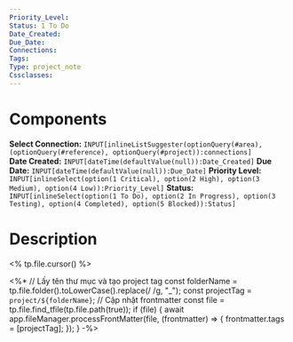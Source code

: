 ```yaml
---
Priority_Level: 
Status: 1 To Do
Date_Created: 
Due_Date: 
Connections: 
Tags: 
Type: project_note
Cssclasses: 
---
```

# Components
**Select Connection:** `INPUT[inlineListSuggester(optionQuery(#area),(optionQuery(#reference), optionQuery(#project)):connections]`  
**Date Created:** `INPUT[dateTime(defaultValue(null)):Date_Created]`
**Due Date:** `INPUT[dateTime(defaultValue(null)):Due_Date]`
**Priority Level:** `INPUT[inlineSelect(option(1 Critical), option(2 High), option(3 Medium), option(4 Low)):Priority_Level]`
**Status:** `INPUT[inlineSelect(option(1 To Do), option(2 In Progress), option(3 Testing), option(4 Completed), option(5 Blocked)):Status]`
# Description

<% tp.file.cursor() %>

<%*
// Lấy tên thư mục và tạo project tag
const folderName = tp.file.folder().toLowerCase().replace(/ /g, "_");
const projectTag = `project/${folderName}`;
// Cập nhật frontmatter
const file = tp.file.find_tfile(tp.file.path(true));
if (file) {
    await app.fileManager.processFrontMatter(file, (frontmatter) => {
        frontmatter.tags = [projectTag];
    });
}
-%>
